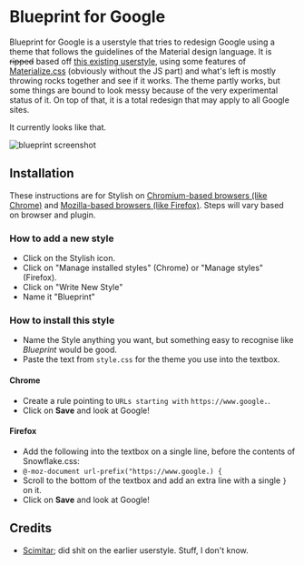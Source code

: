 # Blueprint for Google
Blueprint for Google is a userstyle that tries to redesign Google using a theme that follows the guidelines of the Material design language. It is ~~ripped~~ based off [this existing userstyle](https://userstyles.org/styles/116199/google-material-design-search), using some features of [Materialize.css](http://materializecss.com/) (obviously without the JS part) and what's left is mostly throwing rocks together and see if it works. The theme partly works, but some things are bound to look messy because of the very experimental status of it. On top of that, it is a total redesign that may apply to all Google sites.

It currently looks like that.

![blueprint screenshot](http://i.imgur.com/yCaILJV.png)

## Installation

These instructions are for Stylish on [Chromium-based browsers (like Chrome)](https://chrome.google.com/webstore/detail/fjnbnpbmkenffdnngjfgmeleoegfcffe) and [Mozilla-based browsers (like Firefox)](https://addons.mozilla.org/en-US/firefox/addon/stylish/?src=external-userstyleshome). Steps will vary based on browser and plugin.

### How to add a new style

* Click on the Stylish icon.
* Click on "Manage installed styles" (Chrome) or "Manage styles" (Firefox).
* Click on "Write New Style"
* Name it "Blueprint"

### How to install this style

* Name the Style anything you want, but something easy to recognise like *Blueprint* would be good.
* Paste the text from `style.css` for the theme you use into the textbox.

#### Chrome

* Create a rule pointing to `URLs starting with` `https://www.google.`.
* Click on **Save** and look at Google!

#### Firefox

* Add the following into the textbox on a single line, before the contents of Snowflake.css: 
* `@-moz-document url-prefix("https://www.google.) {`
* Scroll to the bottom of the textbox and add an extra line with a single `}` on it.
* Click on **Save** and look at Google!

Credits
-------------

- [Scimitar](http://twitter.com/wplanetary); did shit on the earlier userstyle. Stuff, I don't know.
